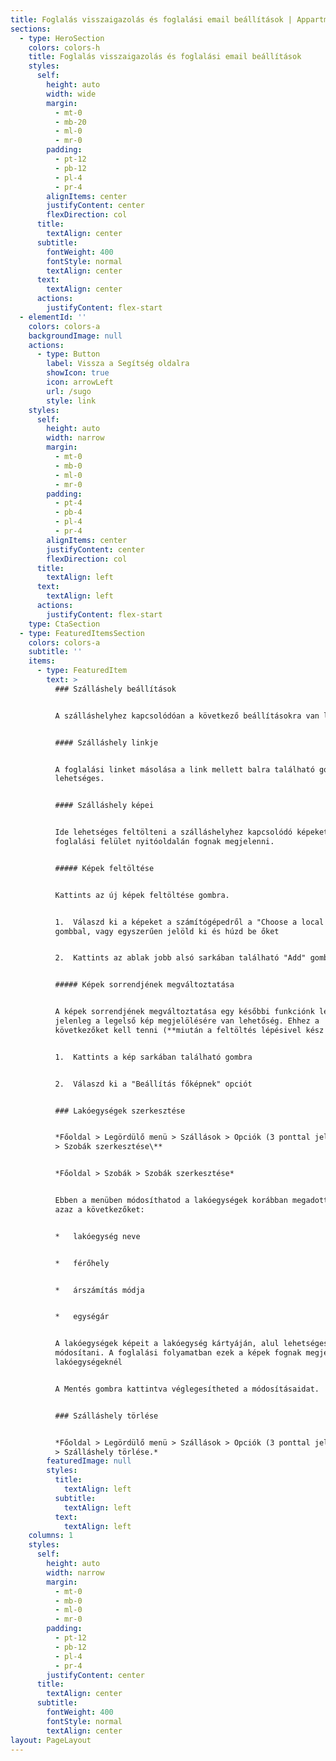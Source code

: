 ```yaml
---
title: Foglalás visszaigazolás és foglalási email beállítások | Appartman
sections:
  - type: HeroSection
    colors: colors-h
    title: Foglalás visszaigazolás és foglalási email beállítások
    styles:
      self:
        height: auto
        width: wide
        margin:
          - mt-0
          - mb-20
          - ml-0
          - mr-0
        padding:
          - pt-12
          - pb-12
          - pl-4
          - pr-4
        alignItems: center
        justifyContent: center
        flexDirection: col
      title:
        textAlign: center
      subtitle:
        fontWeight: 400
        fontStyle: normal
        textAlign: center
      text:
        textAlign: center
      actions:
        justifyContent: flex-start
  - elementId: ''
    colors: colors-a
    backgroundImage: null
    actions:
      - type: Button
        label: Vissza a Segítség oldalra
        showIcon: true
        icon: arrowLeft
        url: /sugo
        style: link
    styles:
      self:
        height: auto
        width: narrow
        margin:
          - mt-0
          - mb-0
          - ml-0
          - mr-0
        padding:
          - pt-4
          - pb-4
          - pl-4
          - pr-4
        alignItems: center
        justifyContent: center
        flexDirection: col
      title:
        textAlign: left
      text:
        textAlign: left
      actions:
        justifyContent: flex-start
    type: CtaSection
  - type: FeaturedItemsSection
    colors: colors-a
    subtitle: ''
    items:
      - type: FeaturedItem
        text: >
          ### Szálláshely beállítások


          A szálláshelyhez kapcsolódóan a következő beállításokra van lehetőség


          #### Szálláshely linkje


          A foglalási linket másolása a link mellett balra található gombbal
          lehetséges.


          #### Szálláshely képei


          Ide lehetséges feltölteni a szálláshelyhez kapcsolódó képeket, amik a
          foglalási felület nyitóoldalán fognak megjelenni.


          ##### Képek feltöltése


          Kattints az új képek feltöltése gombra.


          1.  Válaszd ki a képeket a számítógépedről a "Choose a local file"
          gombbal, vagy egyszerűen jelöld ki és húzd be őket


          2.  Kattints az ablak jobb alsó sarkában található "Add" gombra.


          ##### Képek sorrendjének megváltoztatása


          A képek sorrendjének megváltoztatása egy későbbi funkciónk lesz,
          jelenleg a legelső kép megjelölésére van lehetőség. Ehhez a
          következőket kell tenni (**miután a feltöltés lépésivel kész vagy**):


          1.  Kattints a kép sarkában található gombra


          2.  Válaszd ki a "Beállítás főképnek" opciót


          ### Lakóegységek szerkesztése


          *Főoldal > Legördülő menü > Szállások > Opciók (3 ponttal jelölt gomb)
          > Szobák szerkesztése\**


          *Főoldal > Szobák > Szobák szerkesztése*


          Ebben a menüben módosíthatod a lakóegységek korábban megadott adatait,
          azaz a következőket:


          *   lakóegység neve


          *   férőhely


          *   árszámítás módja


          *   egységár


          A lakóegységek képeit a lakóegység kártyáján, alul lehetséges
          módosítani. A foglalási folyamatban ezek a képek fognak megjelenni a
          lakóegységeknél


          A Mentés gombra kattintva véglegesítheted a módosításaidat.


          ### Szálláshely törlése


          *Főoldal > Legördülő menü > Szállások > Opciók (3 ponttal jelölt gomb)
          > Szálláshely törlése.*
        featuredImage: null
        styles:
          title:
            textAlign: left
          subtitle:
            textAlign: left
          text:
            textAlign: left
    columns: 1
    styles:
      self:
        height: auto
        width: narrow
        margin:
          - mt-0
          - mb-0
          - ml-0
          - mr-0
        padding:
          - pt-12
          - pb-12
          - pl-4
          - pr-4
        justifyContent: center
      title:
        textAlign: center
      subtitle:
        fontWeight: 400
        fontStyle: normal
        textAlign: center
layout: PageLayout
---
```

